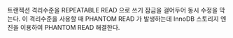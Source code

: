 
트랜젝션 격리수준을 REPEATABLE READ 으로 쓰기 잠금을 걸어두어 동시 수정을 막는다. 이 격리수준을 사용할 때 PHANTOM READ 가 발생하는데 InnoDB 스토리지 엔진을 이용하여 PHANTOM READ 해결한다.